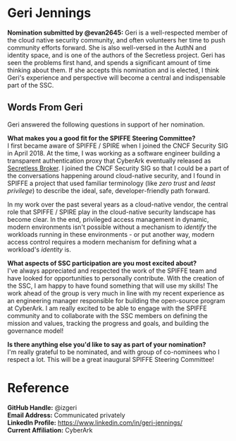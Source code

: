 # Geri Jennings
**Nomination submitted by @evan2645:** Geri is a well-respected member of the cloud native security community, and often volunteers her time to push community efforts forward. She is also well-versed in the AuthN and identity space, and is one of the authors of the Secretless project. Geri has seen the problems first hand, and spends a significant amount of time thinking about them. If she accepts this nomination and is elected, I think Geri's experience and perspective will become a central and indispensable part of the SSC.

## Words From Geri
Geri answered the following questions in support of her nomination.

**What makes you a good fit for the SPIFFE Steering Committee?**  
I first became aware of SPIFFE / SPIRE when I joined the CNCF Security SIG in April 2018. At the time, I was working as a software engineer building a transparent authentication proxy that CyberArk eventually released as [Secretless Broker](https:/github.com/cyberark/secretless-broker). I joined the CNCF Security SIG so that I could be a part of the conversations happening around cloud-native security, and I found in SPIFFE a project that used familiar terminology (like _zero trust_ and _least privilege_) to describe the ideal, safe, developer-friendly path forward.

In my work over the past several years as a cloud-native vendor, the central role that SPIFFE / SPIRE play in the cloud-native security landscape has become clear. In the end, privileged access management in dynamic, modern environments isn't possible without a mechanism to _identify_ the workloads running in these environments - or put another way, modern access control requires a modern mechanism for defining what a workload's _identity_ is.

**What aspects of SSC participation are you most excited about?**  
I've always appreciated and respected the work of the SPIFFE team and have looked for opportunities to personally contribute. With the creation of the SSC, I am happy to have found something that will use my skills! The work ahead of the group is very much in line with my recent experience as an engineering manager responsible for building the open-source program at CyberArk. I am really excited to be able to engage with the SPIFFE community and to collaborate with the SSC members on defining the mission and values, tracking the progress and goals, and building the governance model!

**Is there anything else you'd like to say as part of your nomination?**  
I'm really grateful to be nominated, and with group of co-nominees who I respect a lot. This will be a great inaugural SPIFFE Steering Committee!

# Reference
**GitHub Handle:** @izgeri  
**Email Address:** Communicated privately  
**LinkedIn Profile:** https://www.linkedin.com/in/geri-jennings/  
**Current Affiliation:** CyberArk  
